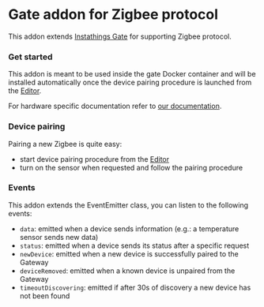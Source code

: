 # Gate addon for Zigbee protocol

This addon extends [Instathings Gate](https://github.com/Instathings/gate) for supporting Zigbee protocol.

### Get started

This addon is meant to be used inside the gate Docker container and will be installed automatically once the device pairing procedure is launched from the [Editor](https://editor.instathings.io).

For hardware specific documentation refer to [our documentation](https://docs.instathings.io/docs/guides/working-zigbee.html).

### Device pairing

Pairing a new Zigbee is quite easy: 

- start device pairing procedure from the [Editor](https://editor.instathings.io) 
- turn on the sensor when requested and follow the pairing procedure 

### Events

This addon extends the EventEmitter class, you can listen to the following events: 

- `data`: emitted when a device sends information (e.g.: a temperature sensor sends new data)
- `status`: emitted when a device sends its status after a specific request
- `newDevice`: emitted when a new device is successfully paired to the Gateway
- `deviceRemoved`: emitted when a known device is unpaired from the Gateway
- `timeoutDiscovering`: emitted if after 30s of discovery a new device has not been found
